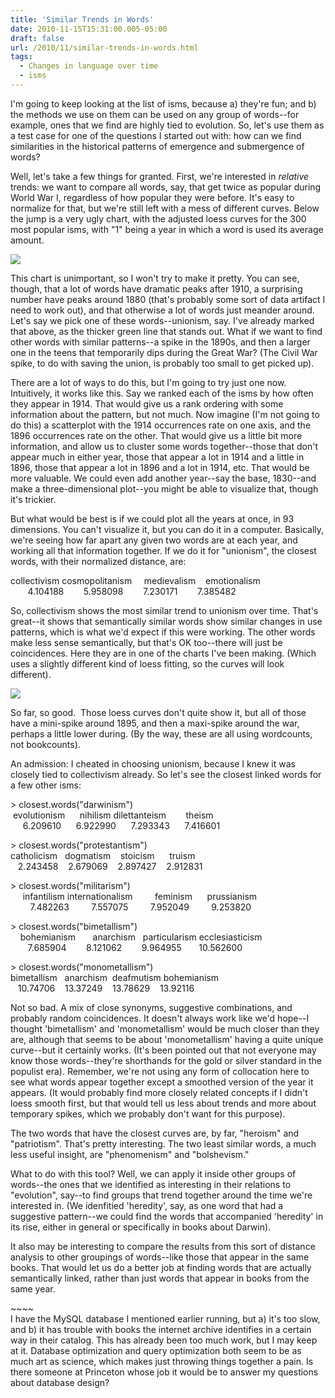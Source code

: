 ```yaml
---
title: 'Similar Trends in Words'
date: 2010-11-15T15:31:00.005-05:00
draft: false
url: /2010/11/similar-trends-in-words.html
tags:
  - Changes in language over time
  - isms
---
```


I'm going to keep looking at the list of isms, because a) they're fun; and b) the methods we use on them can be used on any group of words--for example, ones that we find are highly tied to evolution. So, let's use them as a test case for one of the questions I started out with: how can we find similarities in the historical patterns of emergence and submergence of words?

Well, let's take a few things for granted. First, we're interested in _relative_ trends: we want to compare all words, say, that get twice as popular during World War I, regardless of how popular they were before. It's easy to normalize for that, but we're still left with a mess of different curves. Below the jump is a very ugly chart, with the adjusted loess curves for the 300 most popular isms, with "1" being a year in which a word is used its average amount.

[![](http://4.bp.blogspot.com/_Pge31alC_E8/TOGL58r465I/AAAAAAAACGE/ot_9Io9_3bU/s1600/uglyplot.png)](http://4.bp.blogspot.com/_Pge31alC_E8/TOGL58r465I/AAAAAAAACGE/ot_9Io9_3bU/s1600/uglyplot.png)

This chart is unimportant, so I won't try to make it pretty. You can see, though, that a lot of words have dramatic peaks after 1910, a surprising number have peaks around 1880 (that's probably some sort of data artifact I need to work out), and that otherwise a lot of words just meander around. Let's say we pick one of these words--unionism, say. I've already marked that above, as the thicker green line that stands out. What if we want to find other words with similar patterns--a spike in the 1890s, and then a larger one in the teens that temporarily dips during the Great War? (The Civil War spike, to do with saving the union, is probably too small to get picked up).

There are a lot of ways to do this, but I'm going to try just one now. Intuitively, it works like this. Say we ranked each of the isms by how often they appear in 1914. That would give us a rank ordering with some information about the pattern, but not much. Now imagine (I'm not going to do this) a scatterplot with the 1914 occurrences rate on one axis, and the 1896 occurrences rate on the other. That would give us a little bit more information, and allow us to cluster some words together--those that don't appear much in either year, those that appear a lot in 1914 and a little in 1896, those that appear a lot in 1896 and a lot in 1914, etc. That would be more valuable. We could even add another year--say the base, 1830--and make a three-dimensional plot--you might be able to visualize that, though it's trickier.

But what would be best is if we could plot all the years at once, in 93 dimensions. You can't visualize it, but you can do it in a computer. Basically, we're seeing how far apart any given two words are at each year, and working all that information together. If we do it for "unionism", the closest words, with their normalized distance, are:

collectivism cosmopolitanism     medievalism    emotionalism   
       4.104188        5.958098        7.230171        7.385482

So, collectivism shows the most similar trend to unionism over time. That's great--it shows that semantically similar words show similar changes in use patterns, which is what we'd expect if this were working. The other words make less sense semantically, but that's OK too--there will just be coincidences. Here they are in one of the charts I've been making. (Which uses a slightly different kind of loess fitting, so the curves will look different).

[![](http://1.bp.blogspot.com/_Pge31alC_E8/TOGUQTMQXhI/AAAAAAAACGI/aMHeumDRKeI/s1600/unionism+collectivism+cosmopolitanism+medievalism.png)](http://1.bp.blogspot.com/_Pge31alC_E8/TOGUQTMQXhI/AAAAAAAACGI/aMHeumDRKeI/s1600/unionism+collectivism+cosmopolitanism+medievalism.png)

So far, so good.  Those loess curves don't quite show it, but all of those have a mini-spike around 1895, and then a maxi-spike around the war, perhaps a little lower during. (By the way, these are all using wordcounts, not bookcounts).

An admission: I cheated in choosing unionism, because I knew it was closely tied to collectivism already. So let's see the closest linked words for a few other isms:

\> closest.words("darwinism")  
 evolutionism      nihilism dilettanteism        theism   
     6.209610      6.922990      7.293343      7.416601

\> closest.words("protestantism")  
catholicism   dogmatism    stoicism      truism   
   2.243458    2.679069    2.897427    2.912831

\> closest.words("militarism")  
     infantilism internationalism         feminism      prussianism   
        7.482263         7.557075         7.952049         9.253820

\> closest.words("bimetallism")  
    bohemianism       anarchism   particularism ecclesiasticism   
       7.685904        8.121062        9.964955       10.562600

\> closest.words("monometallism")  
bimetallism   anarchism  deafmutism bohemianism   
   10.74706    13.37249    13.78629    13.92116

Not so bad. A mix of close synonyms, suggestive combinations, and probably random coincidences. It doesn't always work like we'd hope--I thought 'bimetallism' and 'monometallism' would be much closer than they are, although that seems to be about 'monometallism' having a quite unique curve--but it certainly works. (It's been pointed out that not everyone may know those words--they're shorthands for the gold or silver standard in the populist era). Remember, we're not using any form of collocation here to see what words appear together except a smoothed version of the year it appears. (It would probably find more closely related concepts if I didn't loess smooth first, but that would tell us less about trends and more about temporary spikes, which we probably don't want for this purpose).

The two words that have the closest curves are, by far, "heroism" and "patriotism". That's pretty interesting. The two least similar words, a much less useful insight, are "phenomenism" and "bolshevism."

What to do with this tool? Well, we can apply it inside other groups of words--the ones that we identified as interesting in their relations to "evolution", say--to find groups that trend together around the time we're interested in. (We idenfitied 'heredity', say, as one word that had a suggestive pattern--we could find the words that accompanied 'heredity' in its rise, either in general or specifically in books about Darwin).

It also may be interesting to compare the results from this sort of distance analysis to other groupings of words--like those that appear in the same books. That would let us do a better job at finding words that are actually semantically linked, rather than just words that appear in books from the same year.

\~~~~  
I have the MySQL database I mentioned earlier running, but a) it's too slow, and b) it has trouble with books the internet archive identifies in a certain way in their catalog. This has already been too much work, but I may keep at it. Database optimization and query optimization both seem to be as much art as science, which makes just throwing things together a pain. Is there someone at Princeton whose job it would be to answer my questions about database design?
